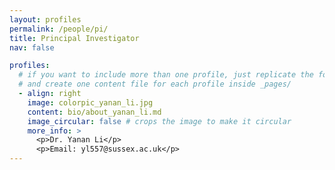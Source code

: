 ```yaml
---
layout: profiles
permalink: /people/pi/
title: Principal Investigator
nav: false

profiles:
  # if you want to include more than one profile, just replicate the following block
  # and create one content file for each profile inside _pages/
  - align: right
    image: colorpic_yanan_li.jpg
    content: bio/about_yanan_li.md
    image_circular: false # crops the image to make it circular
    more_info: >
      <p>Dr. Yanan Li</p>
      <p>Email: yl557@sussex.ac.uk</p>
---
```

